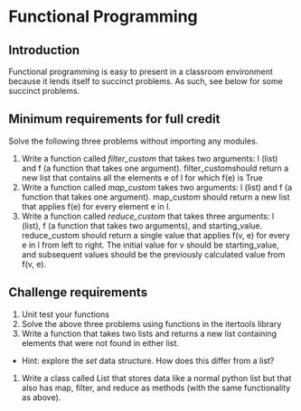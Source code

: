 # Functional Programming

## Introduction

Functional programming is easy to present in a classroom environment because it lends itself to succinct problems. As such, see below for some succinct problems.

## Minimum requirements for full credit

Solve the following three problems without importing any modules.

1. Write a function called *filter_custom* that takes two arguments: l (list) and f (a function that takes one argument). filter_customshould return a new list that contains all the elements e of l for which f(e) is True
1. Write a function called *map_custom* takes two arguments: l (list) and f (a function that takes one argument). map_custom should return a new list that applies f(e) for every element e in l.
1. Write a function called *reduce_custom* that takes three arguments: l (list), f (a function that takes two arguments), and starting_value. reduce_custom should return a single value that applies f(v, e) for every e in l from left to right. The initial value for v should be starting_value, and subsequent values should be the previously calculated value from f(v, e).

## Challenge requirements

1. Unit test your functions
1. Solve the above three problems using functions in the itertools library
1. Write a function that takes two lists and returns a new list containing elements that were not found in either list.
  * Hint: explore the *set* data structure. How does this differ from a list?
1. Write a class called List that stores data like a normal python list but that also has map, filter, and reduce as methods (with the same functionality as above).
